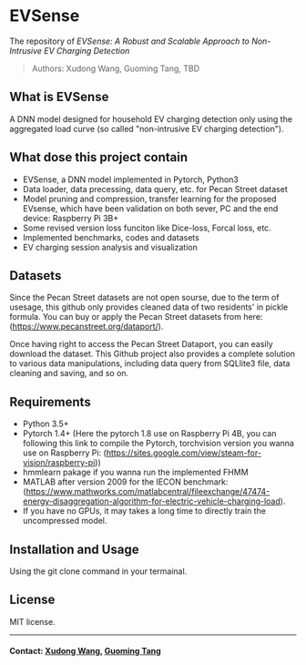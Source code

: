 # EVSense

The repository of *EVSense: A Robust and Scalable Approach to Non-Intrusive EV Charging Detection*

> Authors: Xudong Wang, Guoming Tang, TBD

## What is EVSense

 A DNN model designed for household EV charging detection only using the aggregated load curve (so called "non-intrusive EV charging detection").

## What dose this project contain

  - EVSense, a DNN model implemented in Pytorch, Python3
  - Data loader, data precessing, data query, etc. for Pecan Street dataset
  - Model pruning and compression, transfer learning for the proposed EVsense, which have been validation on both sever, PC and the end device: Raspberry Pi 3B+
  - Some revised version loss funciton like Dice-loss, Forcal loss, etc.
  - Implemented benchmarks, codes and datasets
  - EV charging session analysis and visualization

## Datasets

 Since the Pecan Street datasets are not open sourse, due to the term of usesage, this github only provides cleaned data of two residents' in pickle formula. You can buy or apply the Pecan Street datasets from here: (https://www.pecanstreet.org/dataport/).
 
 Once having right to access the Pecan Street Dataport, you can easily download the dataset. This Github project also provides a complete solution to various data manipulations, including data query from SQLlite3 file, data cleaning and saving, and so on.

## Requirements

  - Python 3.5+
  - Pytorch 1.4+ (Here the pytorch 1.8 use on Raspberry Pi 4B, you can following this link to compile the Pytorch, torchvision version you wanna use on Raspberry Pi:   (https://sites.google.com/view/steam-for-vision/raspberry-pi))
  - hmmlearn pakage if you wanna run the implemented FHMM
  - MATLAB after version 2009 for the IECON benchmark: (https://www.mathworks.com/matlabcentral/fileexchange/47474-energy-disaggregation-algorithm-for-electric-vehicle-charging-load).
  - If you have no GPUs, it may takes a long time to directly train the uncompressed model.

## Installation and Usage

  Using the git clone command in your termainal.

## License

  MIT license.

---

#### Contact: [Xudong Wang](xudongwang@link.cuhk.edu.cn), [Guoming Tang](tangguo1999@gmail.com)
